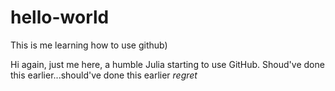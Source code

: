 # hello-world
This is me learning how to use github) 

Hi again, just me here, a humble Julia starting to use GitHub. Shoud've done this earlier...should've done this earlier *regret*
